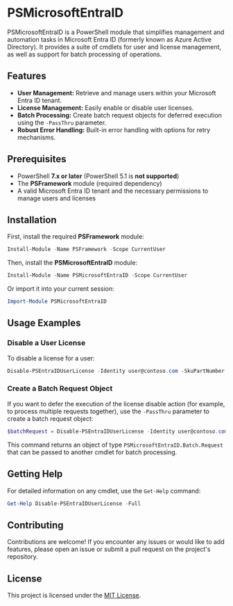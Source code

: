 ﻿# PSMicrosoftEntraID

PSMicrosoftEntraID is a PowerShell module that simplifies management and automation tasks in Microsoft Entra ID (formerly known as Azure Active Directory). It provides a suite of cmdlets for user and license management, as well as support for batch processing of operations.

## Features

- **User Management:** Retrieve and manage users within your Microsoft Entra ID tenant.
- **License Management:** Easily enable or disable user licenses.
- **Batch Processing:** Create batch request objects for deferred execution using the `-PassThru` parameter.
- **Robust Error Handling:** Built-in error handling with options for retry mechanisms.

## Prerequisites

- PowerShell **7.x or later** (PowerShell 5.1 is **not supported**)
- The **PSFramework** module (required dependency)
- A valid Microsoft Entra ID tenant and the necessary permissions to manage users and licenses

## Installation

First, install the required **PSFramework** module:

```powershell
Install-Module -Name PSFramework -Scope CurrentUser
```

Then, install the **PSMicrosoftEntraID** module:

```powershell
Install-Module -Name PSMicrosoftEntraID -Scope CurrentUser
```

Or import it into your current session:

```powershell
Import-Module PSMicrosoftEntraID
```

## Usage Examples

### Disable a User License

To disable a license for a user:

```powershell
Disable-PSEntraIDUserLicense -Identity user@contoso.com -SkuPartNumber ENTERPRISEPACK
```

### Create a Batch Request Object

If you want to defer the execution of the license disable action (for example, to process multiple requests together), use the `-PassThru` parameter to create a batch request object:

```powershell
$batchRequest = Disable-PSEntraIDUserLicense -Identity user@contoso.com -SkuPartNumber ENTERPRISEPACK -PassThru
```

This command returns an object of type `PSMicrosoftEntraID.Batch.Request` that can be passed to another cmdlet for batch processing.

## Getting Help

For detailed information on any cmdlet, use the `Get-Help` command:

```powershell
Get-Help Disable-PSEntraIDUserLicense -Full
```

## Contributing

Contributions are welcome! If you encounter any issues or would like to add features, please open an issue or submit a pull request on the project's repository.

## License

This project is licensed under the [MIT License](LICENSE).
